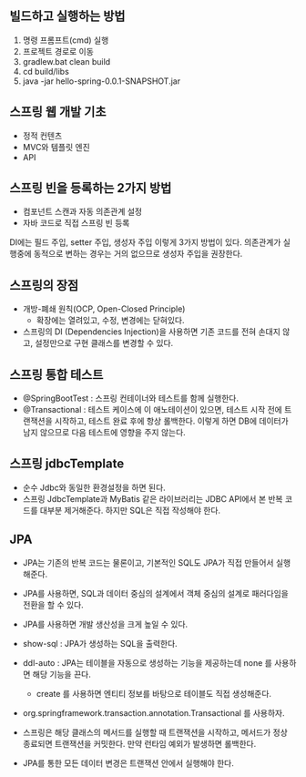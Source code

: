 ## 빌드하고 실행하는 방법
1. 명령 프롬프트(cmd) 실행
2. 프로젝트 경로로 이동
3. gradlew.bat clean build
4. cd build/libs
5. java -jar hello-spring-0.0.1-SNAPSHOT.jar

## 스프링 웹 개발 기초
- 정적 컨텐츠
- MVC와 템플릿 엔진
- API

## 스프링 빈을 등록하는 2가지 방법
- 컴포넌트 스캔과 자동 의존관계 설정
- 자바 코드로 직접 스프링 빈 등록

DI에는 필드 주입, setter 주입, 생성자 주입 이렇게 3가지 방법이 있다. 의존관계가 실행중에
동적으로 변하는 경우는 거의 없으므로 생성자 주입을 권장한다.

## 스프링의 장점
- 개방-폐쇄 원칙(OCP, Open-Closed Principle)
  - 확장에는 열려있고, 수정, 변경에는 닫혀있다.
- 스프링의 DI (Dependencies Injection)을 사용하면 기존 코드를 전혀 손대지 않고, 설정만으로 구현 클래스를 변경할 수 있다.

## 스프링 통합 테스트
- @SpringBootTest : 스프링 컨테이너와 테스트를 함께 실행한다.
- @Transactional : 테스트 케이스에 이 애노테이션이 있으면, 테스트 시작 전에 트랜잭션을 시작하고, 테스트 완료 후에 항상 롤백한다. 이렇게 하면 DB에 데이터가 남지 않으므로 다음 테스트에 영향을 주지 않는다.

## 스프링 jdbcTemplate
- 순수 Jdbc와 동일한 환경설정을 하면 된다.
- 스프링 JdbcTemplate과 MyBatis 같은 라이브러리는 JDBC API에서 본 반복 코드를 대부분 제거해준다. 하지만 SQL은 직접 작성해야 한다.

## JPA
- JPA는 기존의 반복 코드는 물론이고, 기본적인 SQL도 JPA가 직접 만들어서 실행해준다.
- JPA를 사용하면, SQL과 데이터 중심의 설계에서 객체 중심의 설계로 패러다임을 전환을 할 수 있다.
- JPA를 사용하면 개발 생산성을 크게 높일 수 있다.
- show-sql : JPA가 생성하는 SQL을 출력한다.
- ddl-auto : JPA는 테이블을 자동으로 생성하는 기능을 제공하는데 none 를 사용하면 해당 기능을 끈다.
  - create 를 사용하면 엔티티 정보를 바탕으로 테이블도 직접 생성해준다.


- org.springframework.transaction.annotation.Transactional 를 사용하자.
- 스프링은 해당 클래스의 메서드를 실행할 때 트랜잭션을 시작하고, 메서드가 정상 종료되면 트랜잭션을 커밋한다. 만약 런타임 예외가 발생하면 롤백한다.
- JPA를 통한 모든 데이터 변경은 트랜잭션 안에서 실행해야 한다.